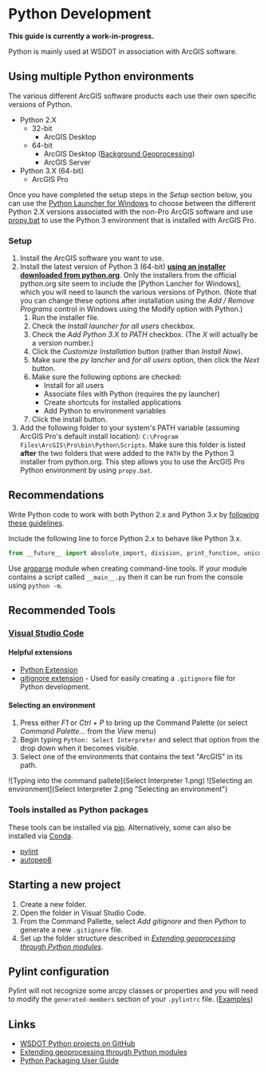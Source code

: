 Python Development
==================

**This guide is currently a work-in-progress.**

Python is mainly used at WSDOT in association with ArcGIS software.

Using multiple Python environments
----------------------------------

The various different ArcGIS software products each use their own specific versions of Python.

* Python 2.X
    * 32-bit
        * ArcGIS Desktop
    * 64-bit
        * ArcGIS Desktop ([Background Geoprocessing])
        * ArcGIS Server
* Python 3.X (64-bit)
    * ArcGIS Pro

Once you have completed the setup steps in the *Setup* section below, you can use the [Python Launcher for Windows] to choose between the different Python 2.X versions associated with the non-Pro ArcGIS software and use [propy.bat] to use the Python 3 environment that is installed with ArcGIS Pro.

### Setup ###

1. Install the ArcGIS software you want to use.
2. Install the latest version of Python 3 (64-bit) [**using an installer downloaded from python.org**](https://www.python.org/downloads/windows/). Only the installers from the official python.org site seem to include the [Python Lancher for Windows], which you will need to launch the various versions of Python. (Note that you can change these options after installation using the *Add / Remove Programs* control in Windows using the Modify option with Python.)
    1. Run the installer file.
    2. Check the *Install launcher for all users* checkbox.
    3. Check the *Add Python 3.X to PATH* checkbox. (The *X* will actually be a version number.)
    4. Click the *Customize Installation* button (rather than *Install Now*).
    5. Make sure the *py lancher* and *for all users* option, then click the *Next* button.
    6. Make sure the following options are checked:
        * Install for all users
        * Associate files with Python (requires the py launcher)
        * Create shortcuts for installed applications
        * Add Python to environment variables
    7. Click the install button.
3. Add the following folder to your system's PATH variable (assuming ArcGIS Pro's default install location): `C:\Program Files\ArcGIS\Pro\bin\Python\Scripts`. Make sure this folder is listed **after** the two folders that were added to the `PATH` by the Python 3 installer from python.org. This step allows you to use the ArcGIS Pro Python environment by using `propy.bat`.


Recommendations
---------------

Write Python code to work with both Python 2.x and Python 3.x by [following these guidelines][Porting Python 2 Code to Python 3].


Include the following line to force Python 2.x to behave like Python 3.x.

```python
from __future__ import absolute_import, division, print_function, unicode_literals
```

Use [argparse] module when creating command-line tools. If your module contains a script called `__main__.py` then it can be run from the console using `python -m`.

Recommended Tools
-----------------

### [Visual Studio Code] ###

#### Helpful extensions ####

* [Python Extension]
* [gitignore extension] - Used for easily creating a `.gitignore` file for Python development.

#### Selecting an environment ####

1. Press either *F1* or *Ctrl + P* to bring up the Command Palette (or select *Command Palette...* from the *View* menu)
2. Begin typing `Python: Select Interpreter` and select that option from the drop down when it becomes visible.
3. Select one of the environments that contains the text "ArcGIS" in its path.

![Typing into the command pallete](Select Interpreter 1.png)
![Selecting an environment](Select Interpreter 2.png "Selecting an environment")

### Tools installed as Python packages ###

These tools can be installed via [pip]. Alternatively, some can also be installed via [Conda].

* [pylint]
* [autopep8]

Starting a new project
----------------------

1. Create a new folder.
2. Open the folder in Visual Studio Code.
3. From the Command Pallette, select *Add gitignore* and then *Python* to generate a new `.gitignore` file.
4. Set up the folder structure described in *[Extending geoprocessing through Python modules]*.

Pylint configuration
--------------------

Pylint will not recognize some arcpy classes or properties and you will need to modify the `generated-members` section of your `.pylintrc` file. ([Examples][generated members example])

Links
-----

* [WSDOT Python projects on GitHub]
* [Extending geoprocessing through Python modules]
* [Python Packaging User Guide]

[argparse]:https://docs.python.org/3/library/argparse.html
[autopep8]:https://pypi.io/project/autopep8/
[Background Geoprocessing]:https://desktop.arcgis.com/en/arcmap/latest/analyze/executing-tools/64bit-background.htm
[Conda]:http://pro.arcgis.com/en/pro-app/arcpy/get-started/using-conda-with-arcgis-pro.htm
[Extending geoprocessing through Python modules]:https://pro.arcgis.com/en/pro-app/arcpy/geoprocessing_and_python/extending-geoprocessing-through-python-modules.htm
[generated members example]:https://github.com/search?utf8=%E2%9C%93&q=org%3AWSDOT-GIS+filename%3A.pylintrc+generated-members&type=Code
[gitignore extension]:https://marketplace.visualstudio.com/items?itemName=codezombiech.gitignore
[pip]:https://pip.pypa.io/
[Porting Python 2 Code to Python 3]:https://docs.python.org/3/howto/pyporting.html
[propy.bat]:https://pro.arcgis.com/en/pro-app/arcpy/get-started/using-conda-with-arcgis-pro.htm
[pylint]:https://pypi.io/project/pylint/
[Python Extension]:https://marketplace.visualstudio.com/items?itemName=donjayamanne.python
[Python Launcher for Windows]:https://docs.python.org/3/using/windows.html#python-launcher-for-windows
[Python Packaging User Guide]:https://packaging.python.org/
[Visual Studio Code]:https://code.visualstudio.com/
[WSDOT Python projects on GitHub]:https://github.com/WSDOT-GIS?utf8=%E2%9C%93&q=&type=&language=python
